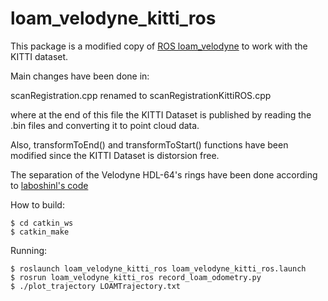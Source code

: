 # loam_velodyne_kitti_ros
This package is a modified copy of [ROS loam_velodyne](http://docs.ros.org/indigo/api/loam_velodyne/html/files.html) to work with the KITTI dataset.
 
Main changes have been done in:
 
scanRegistration.cpp renamed to scanRegistrationKittiROS.cpp

where at the end of this file the KITTI Dataset is published by reading the .bin files and converting it to point cloud data.
 
Also, transformToEnd() and transformToStart() functions have been modified since the KITTI Dataset is distorsion free.

The separation of the Velodyne HDL-64's rings have been done according to [laboshinl's code](https://github.com/laboshinl/loam_velodyne)

How to build:

```
$ cd catkin_ws
$ catkin_make
```
Running:
```
$ roslaunch loam_velodyne_kitti_ros loam_velodyne_kitti_ros.launch 
$ rosrun loam_velodyne_kitti_ros record_loam_odometry.py 
$ ./plot_trajectory LOAMTrajectory.txt
```
